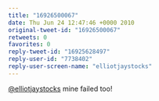 ```yaml
---
title: "16926500067"
date: Thu Jun 24 12:47:46 +0000 2010
original-tweet-id: "16926500067"
retweets: 0
favorites: 0
reply-tweet-id: "16925628497"
reply-user-id: "7738402"
reply-user-screen-name: "elliotjaystocks"
---
```

<a href="https://twitter.com/elliotjaystocks">@elliotjaystocks</a> mine failed too!
